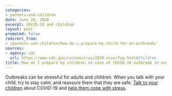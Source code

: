 ```yaml
---
categories:
- parents-and-children
date: June 20, 2020
excerpt: COVID-19 and children
layout: post
promoted: false
redirect_from:
- /parents-and-children/how-do-i-prepare-my-child-for-an-outbreak/
sources:
- agency: cdc
  url: https://www.cdc.gov/coronavirus/2019-ncov/faq.html#Children
title: How do I prepare my children in case of COVID-19 outbreak in our community?
---
```


Outbreaks can be stressful for adults and children. When you talk with your child, try to stay calm, and reassure them that they are safe. [Talk to your children](https://www.cdc.gov/coronavirus/2019-ncov/daily-life-coping/talking-with-children.html) about COVID-19 and [help them cope with stress](https://www.cdc.gov/coronavirus/2019-ncov/daily-life-coping/for-parents.html).
